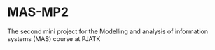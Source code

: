 # MAS-MP2
The second mini project for the Modelling and analysis of information systems (MAS) course at PJATK
